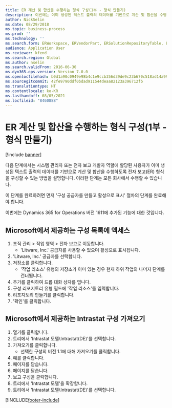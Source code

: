 ```yaml
---
title: ER 계산 및 합산을 수행하는 형식 구성(1부 - 형식 만들기)
description: 이번에는 이미 생성된 텍스트 출력의 데이터를 기반으로 계산 및 합산을 수행하도록 전자 보고 형식을 구성하는 방법에 대해 설명합니다. (1부)
author: NickSelin
ms.date: 08/29/2018
ms.topic: business-process
ms.prod: ''
ms.technology: ''
ms.search.form: ERWorkspace, ERVendorPart, ERSolutionRepositoryTable, ERSolutionRepositoryCreateDropDialog, ERSolutionImport,  ERSolutionTable
audience: Application User
ms.reviewer: kfend
ms.search.region: Global
ms.author: nselin
ms.search.validFrom: 2016-06-30
ms.dyn365.ops.version: Version 7.0.0
ms.openlocfilehash: b0d1a90c0949e98b4c1e9ccb356d39de9c23b670c518ad14a99974ae2aed7301
ms.sourcegitcommit: 42fe9790ddf0bdad911544deaa82123a396712fb
ms.translationtype: HT
ms.contentlocale: ko-KR
ms.lasthandoff: 08/05/2021
ms.locfileid: "8460888"
---
```

# <a name="er-configure-format-to-do-counting-and-summing-part-1---create-format"></a>ER 계산 및 합산을 수행하는 형식 구성(1부 - 형식 만들기)

[!include [banner](../../includes/banner.md)]

다음 단계에서는 시스템 관리자 또는 전자 보고 개발자 역할에 할당된 사용자가 이미 생성된 텍스트 출력의 데이터를 기반으로 계산 및 합산을 수행하도록 전자 보고(ER) 형식을 구성할 수 있는 방법을 설명합니다. 이러한 단계는 모든 회사에서 수행할 수 있습니다.

이 단계를 완료하려면 먼저 '구성 공급자를 만들고 활성으로 표시' 절차의 단계를 완료해야 합니다.

이번에는 Dynamics 365 for Operations 버전 1611에 추가된 기능에 대한 것입니다.


## <a name="get-access-to-the-list-of-configurations-provided-by-microsoft"></a>Microsoft에서 제공하는 구성 목록에 액세스
1. 조직 관리 > 작업 영역 > 전자 보고로 이동합니다.
    * 'Litware, Inc.' 공급자를 사용할 수 있으며 활성으로 표시됩니다.  
2. 'Litware, Inc.' 공급자를 선택합니다.
3. 저장소를 클릭합니다.
    * '작업 리소스' 유형의 저장소가 이미 있는 경우 현재 하위 작업의 나머지 단계를 건너뜁니다.  
4. 추가를 클릭하여 드롭 대화 상자를 엽니다.
5. 구성 리포지토리 유형 필드에 '작업 리소스'를 입력합니다.
6. 리포지토리 만들기를 클릭합니다.
7. '확인'를 클릭합니다.

## <a name="get-the-intrastat-configurations-provided-by-microsoft"></a>Microsoft에서 제공하는 Intrastat 구성 가져오기
1. 열기를 클릭합니다.
2. 트리에서 'Intrastat 모델\Intrastat(DE)'를 선택합니다.
3. 가져오기를 클릭합니다.
    * 선택한 구성의 버전 1.1에 대해 가져오기를 클릭합니다.  
4. 예를 클릭합니다.
5. 페이지를 닫습니다.
6. 페이지를 닫습니다.
7. 보고 구성을 클릭합니다.
8. 트리에서 'Intrastat 모델'을 확장합니다.
9. 트리에서 'Intrastat 모델\Intrastat(DE)'를 선택합니다.



[!INCLUDE[footer-include](../../../../includes/footer-banner.md)]